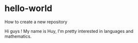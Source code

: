 # hello-world
How to create a new repository

Hi guys !
My name is Huy, I'm pretty interested in languages and mathematics.

